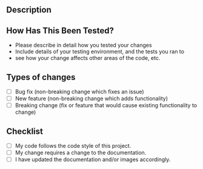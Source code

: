 <!--- Provide a general summary of your changes in the Title above -->

## Description
<!--- Describe your changes in detail -->

## How Has This Been Tested?

- Please describe in detail how you tested your changes
- Include details of your testing environment, and the tests you ran to
- see how your change affects other areas of the code, etc.

## Types of changes
<!--- What types of changes does your code introduce? Put an `x` in all the boxes that apply: -->
- [ ] Bug fix (non-breaking change which fixes an issue)
- [ ] New feature (non-breaking change which adds functionality)
- [ ] Breaking change (fix or feature that would cause existing functionality to change)

## Checklist
<!--- Go over all the following points, and put an `x` in all the boxes that apply. -->
<!--- If you're unsure about any of these, don't hesitate to ask. We're here to help! -->
- [ ] My code follows the code style of this project.
- [ ] My change requires a change to the documentation.
- [ ] I have updated the documentation and/or images accordingly.
<!-- - [ ] I've read the [CONTRIBUTION](https://github.com/openfaas/faas/blob/master/CONTRIBUTING.md) guide -->
<!-- - [ ] I have signed-off my commits with `git commit -s` -->
